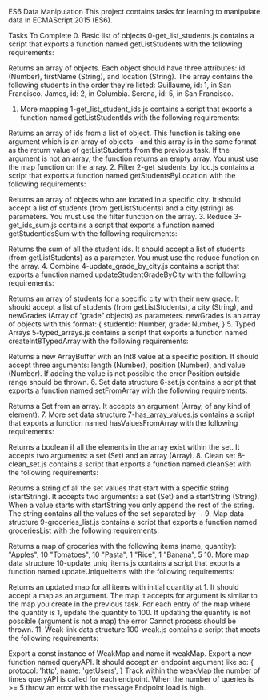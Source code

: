 ES6 Data Manipulation
This project contains tasks for learning to manipulate data in ECMAScript 2015 (ES6).

Tasks To Complete
 0. Basic list of objects
0-get_list_students.js contains a script that exports a function named getListStudents with the following requirements:

Returns an array of objects.
Each object should have three attributes: id (Number), firstName (String), and location (String).
The array contains the following students in the order they're listed:
Guillaume, id: 1, in San Francisco.
James, id: 2, in Columbia.
Serena, id: 5, in San Francisco.
 1. More mapping
1-get_list_student_ids.js contains a script that exports a function named getListStudentIds with the following requirements:

Returns an array of ids from a list of object.
This function is taking one argument which is an array of objects - and this array is in the same format as the return value of getListStudents from the previous task.
If the argument is not an array, the function returns an empty array.
You must use the map function on the array.
 2. Filter
2-get_students_by_loc.js contains a script that exports a function named getStudentsByLocation with the following requirements:

Returns an array of objects who are located in a specific city.
It should accept a list of students (from getListStudents) and a city (string) as parameters.
You must use the filter function on the array.
 3. Reduce
3-get_ids_sum.js contains a script that exports a function named getStudentIdsSum with the following requirements:

Returns the sum of all the student ids.
It should accept a list of students (from getListStudents) as a parameter.
You must use the reduce function on the array.
 4. Combine
4-update_grade_by_city.js contains a script that exports a function named updateStudentGradeByCity with the following requirements:

Returns an array of students for a specific city with their new grade.
It should accept a list of students (from getListStudents), a city (String), and newGrades (Array of “grade” objects) as parameters.
newGrades is an array of objects with this format:
{
  studentId: Number,
  grade: Number,
}
 5. Typed Arrays
5-typed_arrays.js contains a script that exports a function named createInt8TypedArray with the following requirements:

Returns a new ArrayBuffer with an Int8 value at a specific position.
It should accept three arguments: length (Number), position (Number), and value (Number).
If adding the value is not possible the error Position outside range should be thrown.
 6. Set data structure
6-set.js contains a script that exports a function named setFromArray with the following requirements:

Returns a Set from an array.
It accepts an argument (Array, of any kind of element).
 7. More set data structure
7-has_array_values.js contains a script that exports a function named hasValuesFromArray with the following requirements:

Returns a boolean if all the elements in the array exist within the set.
It accepts two arguments: a set (Set) and an array (Array).
 8. Clean set
8-clean_set.js contains a script that exports a function named cleanSet with the following requirements:

Returns a string of all the set values that start with a specific string (startString).
It accepts two arguments: a set (Set) and a startString (String).
When a value starts with startString you only append the rest of the string. The string contains all the values of the set separated by -.
 9. Map data structure
9-groceries_list.js contains a script that exports a function named groceriesList with the following requirements:

Returns a map of groceries with the following items (name, quantity):
"Apples", 10
"Tomatoes", 10
"Pasta", 1
"Rice", 1
"Banana", 5
 10. More map data structure
10-update_uniq_items.js contains a script that exports a function named updateUniqueItems with the following requirements:

Returns an updated map for all items with initial quantity at 1.
It should accept a map as an argument. The map it accepts for argument is similar to the map you create in the previous task.
For each entry of the map where the quantity is 1, update the quantity to 100. If updating the quantity is not possible (argument is not a map) the error Cannot process should be thrown.
 11. Weak link data structure
100-weak.js contains a script that meets the following requirements:

Export a const instance of WeakMap and name it weakMap.
Export a new function named queryAPI. It should accept an endpoint argument like so:
{
  protocol: 'http',
  name: 'getUsers',
}
Track within the weakMap the number of times queryAPI is called for each endpoint.
When the number of queries is >= 5 throw an error with the message Endpoint load is high.